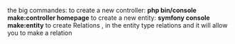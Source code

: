the big commandes:
    to create a new controller: **php bin/console make:controller homepage**
    to create a new entity: **symfony console make:entity**
    to create Relations , in the entity type relations and it will allow you to make a relation 
    



